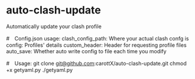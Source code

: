 # auto-clash-update
Automatically update your clash profile

#　Config.json usage:
clash_config_path: Where your actual clash confg is
config: Profiles' details
custom_header: Header for requesting profile files
auto_save: Whether auto write config to file each time you modify

#　Usage:
git clone git@github.com:carottX/auto-clash-update.git
chmod +x getyaml.py
./getyaml.py
